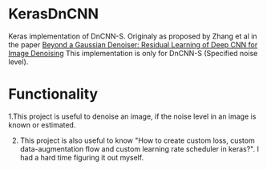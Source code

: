 # KerasDnCNN
Keras implementation of DnCNN-S. Originaly as proposed by Zhang et al in the paper [Beyond a Gaussian Denoiser: Residual Learning of Deep CNN for Image Denoising](http://www4.comp.polyu.edu.hk/~cslzhang/paper/DnCNN.pdf)
This implementation is only for DnCNN-S (Specified noise level).

# Functionality
1.This project is  useful to denoise an image, if the noise level in an image is known or estimated. 

2. This project is also useful to know "How to create custom loss, custom data-augmentation flow and custom learning rate scheduler in keras?". I had a hard time figuring it out  myself.

